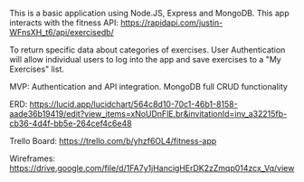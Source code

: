 This is a basic application using Node.JS, Express and MongoDB.
This app interacts with the fitness API:
    https://rapidapi.com/justin-WFnsXH_t6/api/exercisedb/

To return specific data about categories of exercises.
User Authentication will allow individual users to log into the app
and save exercises to a "My Exercises" list.

MVP:
Authentication and API integration.
MongoDB full CRUD functionality


ERD:
https://lucid.app/lucidchart/564c8d10-70c1-46b1-8158-aade36b19419/edit?view_items=xNoUDnFlE.br&invitationId=inv_a32215fb-cb36-4d4f-bb5e-264cef4c6e48


Trello Board:
https://trello.com/b/yhzf6OL4/fitness-app


Wireframes:
https://drive.google.com/file/d/1FA7y1jHancigHErDK2zZmqp014zcx_Vq/view
